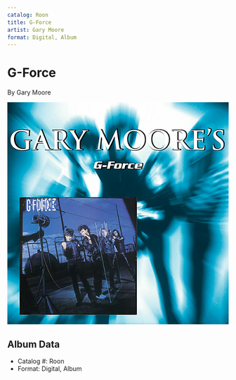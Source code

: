 ```yaml
---
catalog: Roon
title: G-Force
artist: Gary Moore
format: Digital, Album
---
```


# G-Force

By Gary Moore

![](../../assets/albumcovers/Gary_Moore-G-Force.png)

## Album Data

- Catalog #: Roon
- Format: Digital, Album

